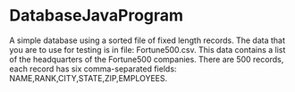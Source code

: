 # DatabaseJavaProgram
A simple database using a sorted file of fixed length records. The data that you are to use for testing is in file: Fortune500.csv. This data contains a list of the headquarters of the Fortune500 companies. There are 500 records, each record has six comma-separated fields: NAME,RANK,CITY,STATE,ZIP,EMPLOYEES.
